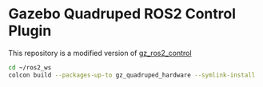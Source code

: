 # Gazebo Quadruped ROS2 Control Plugin

This repository is a modified version of [gz_ros2_control](https://github.com/ros-controls/gz_ros2_control)

```bash
cd ~/ros2_ws
colcon build --packages-up-to gz_quadruped_hardware --symlink-install
```